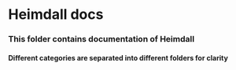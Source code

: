# Heimdall docs

### This folder contains documentation of Heimdall

#### Different categories are separated into different folders for clarity
